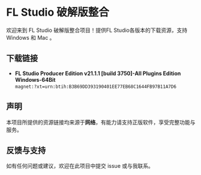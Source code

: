 # FL Studio 破解版整合

欢迎来到 FL Studio 破解版整合项目！提供FL Studio各版本的下载资源，支持 Windows 和 Mac 。

## 下载链接

- **FL Studio Producer Edition v21.1.1 [build 3750]-All Plugins Edition Windows-64Bit**  
  `magnet:?xt=urn:btih:B3B69DD393190401EE77EB68C1644FB97B11A7D6`

## 声明

本项目所提供的资源链接均来源于**网络**，有能力请支持正版软件，享受完整功能与服务。

## 反馈与支持

如有任何问题或建议，欢迎在此项目中提交 issue 或与我联系。
